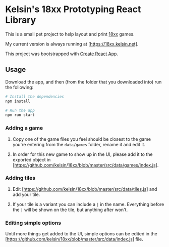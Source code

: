 # Kelsin's 18xx Prototyping React Library

This is a small pet project to help layout and print
[18xx](https://en.wikipedia.org/wiki/18XX) games.

My current version is always running at [https://18xx.kelsin.net].

This project was bootstrapped with [Create React
App](https://github.com/facebookincubator/create-react-app).

## Usage

Download the app, and then (from the folder that you downloaded into) run the
following:

```sh
# Install the dependencies
npm install

# Run the app
npm run start
```

### Adding a game

1. Copy one of the game files you feel should be closest to the game you're
   entering from the `data/games` folder, rename it and edit it.

2. In order for this new game to show up in the UI, please add it to the
   exported object in
   [https://github.com/kelsin/18xx/blob/master/src/data/games/index.js].

### Adding tiles

1. Edit [https://github.com/kelsin/18xx/blob/master/src/data/tiles.js] and add
   your tile.

2. If your tile is a variant you can include a `|` in the name. Everything
   before the `|` will be shown on the tile, but anything after won't.

### Editing simple options

Until more things get added to the UI, simple options can be edited in the
[https://github.com/kelsin/18xx/blob/master/src/data/index.js] file.
